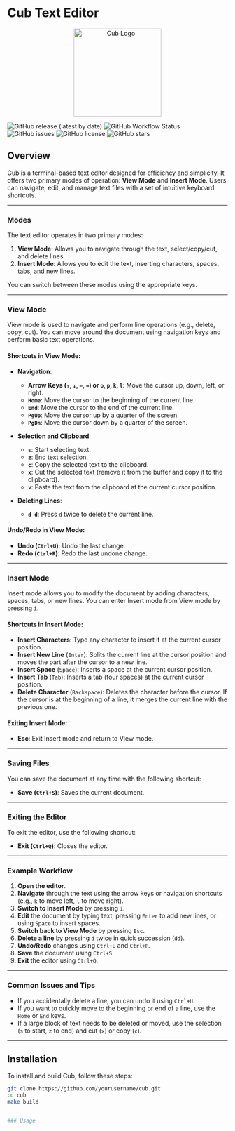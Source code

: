 # Cub Text Editor

<p align="center">
  <img src="https://i.ibb.co/qpZMHns/logo-color.png" alt="Cub Logo" width="200" height="200">
</p>

![GitHub release (latest by date)](https://img.shields.io/github/v/release/arthurlch/cub)
![GitHub Workflow Status](https://img.shields.io/github/actions/workflow/status/arthurlch/cub/ci.yml)
![GitHub issues](https://img.shields.io/github/issues/arthurlch/cub)
![GitHub license](https://img.shields.io/github/license/arthurlch/cub)
![GitHub stars](https://img.shields.io/github/stars/arthurlch/cub)

## Overview

Cub is a terminal-based text editor designed for efficiency and simplicity. It offers two primary modes of operation: **View Mode** and **Insert Mode**. Users can navigate, edit, and manage text files with a set of intuitive keyboard shortcuts.

---

### **Modes**
The text editor operates in two primary modes:
1. **View Mode**: Allows you to navigate through the text, select/copy/cut, and delete lines.
2. **Insert Mode**: Allows you to edit the text, inserting characters, spaces, tabs, and new lines.

You can switch between these modes using the appropriate keys.

---

### **View Mode**
View mode is used to navigate and perform line operations (e.g., delete, copy, cut). You can move around the document using navigation keys and perform basic text operations.

#### **Shortcuts in View Mode:**

- **Navigation**:
  - **Arrow Keys (`↑`, `↓`, `←`, `→`) or `o`, `p`, `k`, `l`**: Move the cursor up, down, left, or right.
  - **`Home`**: Move the cursor to the beginning of the current line.
  - **`End`**: Move the cursor to the end of the current line.
  - **`PgUp`**: Move the cursor up by a quarter of the screen.
  - **`PgDn`**: Move the cursor down by a quarter of the screen.

- **Selection and Clipboard**:
  - **`s`**: Start selecting text.
  - **`z`**: End text selection.
  - **`c`**: Copy the selected text to the clipboard.
  - **`x`**: Cut the selected text (remove it from the buffer and copy it to the clipboard).
  - **`v`**: Paste the text from the clipboard at the current cursor position.

- **Deleting Lines**:
  - **`d d`**: Press `d` twice to delete the current line.

#### **Undo/Redo in View Mode**:
- **Undo (`Ctrl+U`)**: Undo the last change.
- **Redo (`Ctrl+R`)**: Redo the last undone change.

---

### **Insert Mode**
Insert mode allows you to modify the document by adding characters, spaces, tabs, or new lines. You can enter Insert mode from View mode by pressing `i`.

#### **Shortcuts in Insert Mode:**

- **Insert Characters**: Type any character to insert it at the current cursor position.
- **Insert New Line** (`Enter`): Splits the current line at the cursor position and moves the part after the cursor to a new line.
- **Insert Space** (`Space`): Inserts a space at the current cursor position.
- **Insert Tab** (`Tab`): Inserts a tab (four spaces) at the current cursor position.
- **Delete Character** (`Backspace`): Deletes the character before the cursor. If the cursor is at the beginning of a line, it merges the current line with the previous one.

#### **Exiting Insert Mode**:
- **Esc**: Exit Insert mode and return to View mode.

---

### **Saving Files**
You can save the document at any time with the following shortcut:
- **Save (`Ctrl+S`)**: Saves the current document.

---

### **Exiting the Editor**
To exit the editor, use the following shortcut:
- **Exit (`Ctrl+Q`)**: Closes the editor.

---

### **Example Workflow**
1. **Open the editor**.
2. **Navigate** through the text using the arrow keys or navigation shortcuts (e.g., `k` to move left, `l` to move right).
3. **Switch to Insert Mode** by pressing `i`.
4. **Edit** the document by typing text, pressing `Enter` to add new lines, or using `Space` to insert spaces.
5. **Switch back to View Mode** by pressing `Esc`.
6. **Delete a line** by pressing `d` twice in quick succession (`dd`).
7. **Undo/Redo** changes using `Ctrl+U` and `Ctrl+R`.
8. **Save** the document using `Ctrl+S`.
9. **Exit** the editor using `Ctrl+Q`.

---

### **Common Issues and Tips**
- If you accidentally delete a line, you can undo it using `Ctrl+U`.
- If you want to quickly move to the beginning or end of a line, use the `Home` or `End` keys.
- If a large block of text needs to be deleted or moved, use the selection (`s` to start, `z` to end) and cut (`x`) or copy (`c`).

---

## Installation

To install and build Cub, follow these steps:

```bash
git clone https://github.com/yourusername/cub.git
cd cub
make build


### Usage 

